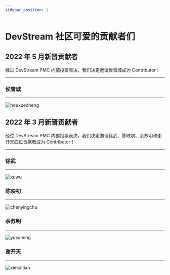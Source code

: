 ```yaml
---
sidebar_position: 1
---
```


# DevStream 社区可爱的贡献者们

## 2022 年 5 月新晋贡献者

经过 DevStream PMC 内部投票表决，我们决定邀请侯雪城成为 Contributor！

---

### 侯雪城

---

![houxuecheng](/img/community/contributor/contributors/houxuecheng.png)

## 2022 年 3 月新晋贡献者

经过 DevStream PMC 内部投票表决，我们决定邀请徐武、陈映初、余苏明和谢开天四位贡献者成为 Contributor！

---

### 徐武

---

![xuwu](/img/community/contributor/contributors/xuwu.png)

### 陈映初

---

![chenyingchu](/img/community/contributor/contributors/chenyingchu.png)

### 余苏明

---

![yusuming](/img/community/contributor/contributors/yusuming.png)

### 谢开天

---

![xiekaitian](/img/community/contributor/contributors/xiekaitian.png)
